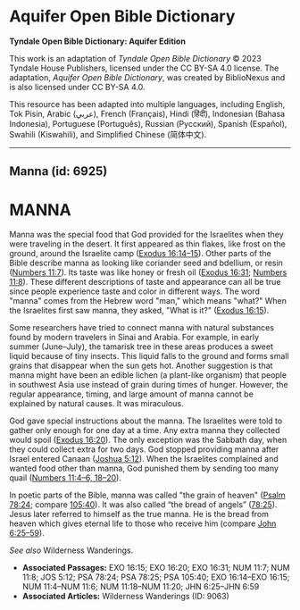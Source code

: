 # Aquifer Open Bible Dictionary

**Tyndale Open Bible Dictionary: Aquifer Edition**

This work is an adaptation of *Tyndale Open Bible Dictionary* © 2023 Tyndale House Publishers, licensed under the CC BY\-SA 4\.0 license. The adaptation, *Aquifer Open Bible Dictionary*, was created by BiblioNexus and is also licensed under CC BY\-SA 4\.0\.

This resource has been adapted into multiple languages, including English, Tok Pisin, Arabic (عربي), French (Français), Hindi (हिंदी), Indonesian (Bahasa Indonesia), Portuguese (Português), Russian (Русский), Spanish (Español), Swahili (Kiswahili), and Simplified Chinese (简体中文).



--------------------------------

## Manna (id: 6925)

MANNA
=====

Manna was the special food that God provided for the Israelites when they were traveling in the desert. It first appeared as thin flakes, like frost on the ground, around the Israelite camp ([Exodus 16:14–15](https://ref.ly/Exod16:14-Exod16:15)). Other parts of the Bible describe manna as looking like coriander seed and bdellium, or resin ([Numbers 11:7](https://ref.ly/Num11:7)). Its taste was like honey or fresh oil ([Exodus 16:31](https://ref.ly/Exod16:31); [Numbers 11:8](https://ref.ly/Num11:8)). These different descriptions of taste and appearance can all be true since people experience taste and color in different ways. The word "manna" comes from the Hebrew word "man," which means "what?" When the Israelites first saw manna, they asked, "What is it?" ([Exodus 16:15](https://ref.ly/Exod16:15)).

Some researchers have tried to connect manna with natural substances found by modern travelers in Sinai and Arabia. For example, in early summer (June–July), the tamarisk tree in these areas produces a sweet liquid because of tiny insects. This liquid falls to the ground and forms small grains that disappear when the sun gets hot. Another suggestion is that manna might have been an edible lichen (a plant\-like organism) that people in southwest Asia use instead of grain during times of hunger. However, the regular appearance, timing, and large amount of manna cannot be explained by natural causes. It was miraculous.

God gave special instructions about the manna. The Israelites were told to gather only enough for one day at a time. Any extra manna they collected would spoil ([Exodus 16:20](https://ref.ly/Exod16:20)). The only exception was the Sabbath day, when they could collect extra for two days. God stopped providing manna after Israel entered Canaan ([Joshua 5:12](https://ref.ly/Josh5:12)). When the Israelites complained and wanted food other than manna, God punished them by sending too many quail ([Numbers 11:4–6, 18–20](https://ref.ly/Num11:4-Num11:6,Num11:18-Num11:20)). 

In poetic parts of the Bible, manna was called "the grain of heaven" ([Psalm 78:24](https://ref.ly/Ps78:24); compare [105:40](https://ref.ly/Ps105:40)). It was also called “the bread of angels” ([78:25](https://ref.ly/Ps78:25)). Jesus later referred to himself as the true manna. He is the bread from heaven which gives eternal life to those who receive him (compare [John 6:25–59](https://ref.ly/John6:25-John6:59)).

*See also* Wilderness Wanderings.

* **Associated Passages:** EXO 16:15; EXO 16:20; EXO 16:31; NUM 11:7; NUM 11:8; JOS 5:12; PSA 78:24; PSA 78:25; PSA 105:40; EXO 16:14–EXO 16:15; NUM 11:4–NUM 11:6; NUM 11:18–NUM 11:20; JHN 6:25–JHN 6:59
* **Associated Articles:** Wilderness Wanderings (ID: 9063)

